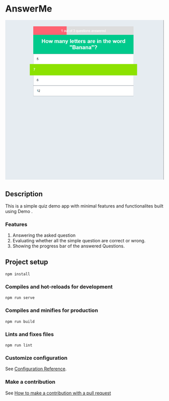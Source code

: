 # AnswerMe

![Preview](<public/img/Screenshot%20(13).png>)

## Description

This is a simple quiz demo app with minimal features and functionalites built using Demo .

### Features

1. Answering the asked question
2. Evaluating whether all the simple question are correct or wrong.
3. Showing the progress bar of the answered Questions.

## Project setup

```
npm install
```

### Compiles and hot-reloads for development

```
npm run serve
```

### Compiles and minifies for production

```
npm run build
```

### Lints and fixes files

```
npm run lint
```

### Customize configuration

See [Configuration Reference](https://cli.vuejs.org/config/).

### Make a contribution

See [How to make a contribution with a pull request](https://opensource.com/article/19/7/create-pull-request-github)
